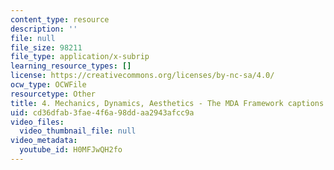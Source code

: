```yaml
---
content_type: resource
description: ''
file: null
file_size: 98211
file_type: application/x-subrip
learning_resource_types: []
license: https://creativecommons.org/licenses/by-nc-sa/4.0/
ocw_type: OCWFile
resourcetype: Other
title: 4. Mechanics, Dynamics, Aesthetics - The MDA Framework captions
uid: cd36dfab-3fae-4f6a-98dd-aa2943afcc9a
video_files:
  video_thumbnail_file: null
video_metadata:
  youtube_id: H0MFJwQH2fo
---
```

